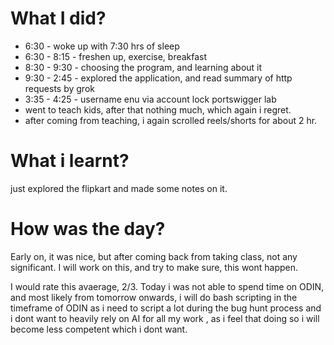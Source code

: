 # What I did?

- 6:30 - woke up with 7:30 hrs of sleep
- 6:30 - 8:15 - freshen up, exercise, breakfast
- 8:30 - 9:30 - choosing the program, and learning about it
- 9:30 - 2:45 - explored the application, and read summary of http requests by grok
- 3:35 - 4:25 - username enu via account lock portswigger lab
- went to teach kids, after that nothing much, which again i regret.
- after coming from teaching, i again scrolled reels/shorts for about 2 hr.

# What i learnt?

just explored the flipkart and made some notes on it.

# How was the day?

Early on, it was nice, but after coming back from taking class, not any significant. 
I will work on this, and try to make sure, this wont happen. 

I would rate this avaerage, 2/3.
Today i was not able to spend time on ODIN, and most likely from tomorrow onwards, i will do bash scripting in the timeframe of ODIN as i need to script a lot during the bug hunt process and i dont want to heavily rely on AI for all my work , as i feel that doing so i will become less competent which i dont want.
